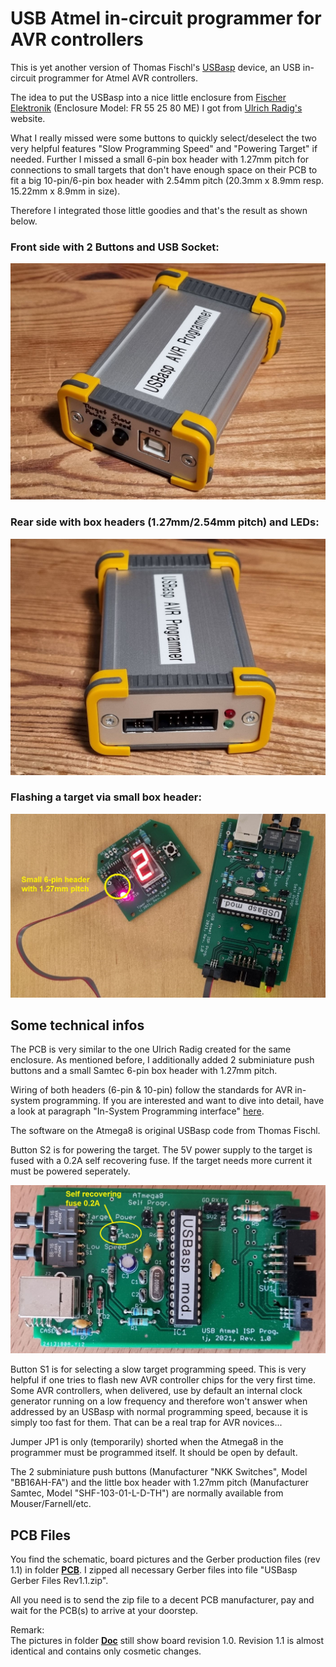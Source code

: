 # USB Atmel in-circuit programmer for AVR controllers #

This is yet another version of Thomas Fischl's [USBasp](https://www.fischl.de/usbasp/) device, an USB in-circuit programmer for Atmel AVR controllers.

The idea to put the USBasp into a nice little enclosure from [Fischer Elektronik](https://www.fischerelektronik.de) (Enclosure Model: FR 55 25 80 ME) I got from [Ulrich Radig's](https://www.ulrichradig.de/home/index.php/avr/usb-avr-prog) website.

What I really missed were some buttons to quickly select/deselect the two very helpful features "Slow Programming Speed" and "Powering Target" if needed. Further I missed a small 6-pin box header with 1.27mm pitch for connections to small targets that don't have enough space on their PCB to fit a big 10-pin/6-pin box header with 2.54mm pitch (20.3mm x 8.9mm resp. 15.22mm x 8.9mm in size).

Therefore I integrated those little goodies and that's the result as shown below.

### Front side with 2 Buttons and USB Socket: ###
  
![github](https://github.com/yellobyte/USB-Atmel-In-Circuit-Programmer/raw/main/Doc/USBaspPic1.jpg)
  
### Rear side with box headers (1.27mm/2.54mm pitch) and LEDs: ###
  
![github](https://github.com/yellobyte/USB-Atmel-In-Circuit-Programmer/raw/main/Doc/USBaspPic4.jpg)
  
### Flashing a target via small box header: ###
  
![github](https://github.com/yellobyte/USB-Atmel-In-Circuit-Programmer/raw/main/Doc/FlashingUsingSmallHeader.jpg)
  
## Some technical infos ##

The PCB is very similar to the one Ulrich Radig created for the same enclosure. As mentioned before, I additionally added 2 subminiature push buttons and a small Samtec 6-pin box header with 1.27mm pitch.

Wiring of both headers (6-pin & 10-pin) follow the standards for AVR in-system programming. If you are interested and want to dive into detail, have a look at paragraph "In-System Programming interface" [here](https://www.ladyada.net/learn/avr/programming.html).

The software on the Atmega8 is original USBasp code from Thomas Fischl.

Button S2 is for powering the target. The 5V power supply to the target is fused with a 0.2A self recovering fuse. If the target needs more current it must be powered seperately.
  
![github](https://github.com/yellobyte/USB-Atmel-In-Circuit-Programmer/raw/main/Doc/PCB-Top.jpg)
  
Button S1 is for selecting a slow target programming speed. This is very helpful if one tries to flash new AVR controller chips for the very first time. Some AVR controllers, when delivered, use by default an internal clock generator running on a low frequency and therefore won't answer when addressed by an USBasp with normal programming speed, because it is simply too fast for them. That can be a real trap for AVR novices...

Jumper JP1 is only (temporarily) shorted when the Atmega8 in the programmer must be programmed itself. It should be open by default.

The 2 subminiature push buttons (Manufacturer "NKK Switches", Model "BB16AH-FA") and the little box header with 1.27mm pitch (Manufacturer Samtec, Model "SHF-103-01-L-D-TH") are normally available from Mouser/Farnell/etc.

## PCB Files ##

You find the schematic, board pictures and the Gerber production files (rev 1.1) in folder [**PCB**](https://github.com/yellobyte/USB-Atmel-In-Circuit-Programmer/blob/main/PCB). I zipped all necessary Gerber files into file "USBasp Gerber Files Rev1.1.zip".  

All you need is to send the zip file to a decent PCB manufacturer, pay and wait for the PCB(s) to arrive at your doorstep.

Remark:  
The pictures in folder [**Doc**](https://github.com/yellobyte/USB-Atmel-In-Circuit-Programmer/blob/main/Doc) still show board revision 1.0.  Revision 1.1 is almost identical and contains only cosmetic changes.
   
